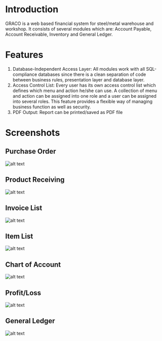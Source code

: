 Introduction
============

GRACO is a web based financial system for steel/metal warehouse and
workshop. It consists of several modules which are: Account Payable, Account
Receivable, Inventory and General Ledger.

Features
============
1. Database-Independent Access Layer:
All modules work with all SQL-compliance databases since there is a
clean separation of code between business rules, presentation layer and database layer.
2. Access Control List:
Every user has its own access control list which defines which menu and
action he/she can use. A collection of menu and action can be assigned into one role
and a user can be assigned into several roles. This feature provides a flexible way of
managing business  function as well as security.
3. PDF Output:
Report can be printed/saved as PDF file

Screenshots
===========

Purchase Order
--------------

![alt text][1]

Product Receiving
-----------------

![alt text][2]

Invoice List
------------

![alt text][3]

Item List
---------

![alt text][4]

Chart of Account
----------------

![alt text][5]

Profit/Loss
-----------

![alt text][6]

General Ledger
--------------

![alt text][7]

  [1]: http://gracoaccounting.googlecode.com/hg/screenshots/purchase_order.PNG?r=f45d2e021e5bdc79ba16205b31973ba81be0eafb
  [2]: http://gracoaccounting.googlecode.com/hg/screenshots/product_receiving.PNG?r=f45d2e021e5bdc79ba16205b31973ba81be0eafb
  [3]: http://gracoaccounting.googlecode.com/hg/screenshots/invoice_list.PNG?r=f45d2e021e5bdc79ba16205b31973ba81be0eafb
  [4]: http://gracoaccounting.googlecode.com/hg/screenshots/item_list.PNG?r=f45d2e021e5bdc79ba16205b31973ba81be0eafb
  [5]: http://gracoaccounting.googlecode.com/hg/screenshots/chart_of_account.PNG?r=f45d2e021e5bdc79ba16205b31973ba81be0eafb
  [6]: http://gracoaccounting.googlecode.com/hg/screenshots/profit_loss.PNG?r=f45d2e021e5bdc79ba16205b31973ba81be0eafb
  [7]: http://gracoaccounting.googlecode.com/hg/screenshots/general_ledger.PNG?r=f45d2e021e5bdc79ba16205b31973ba81be0eafb
